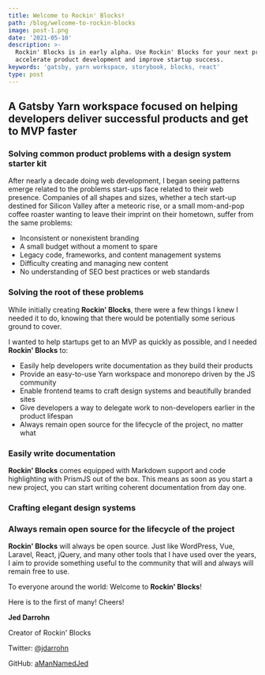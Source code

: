 ```yaml
---
title: Welcome to Rockin' Blocks!
path: /blog/welcome-to-rockin-blocks
image: post-1.png
date: '2021-05-10'
description: >-
  Rockin' Blocks is in early alpha. Use Rockin' Blocks for your next project to
  accelerate product development and improve startup success.
keywords: 'gatsby, yarn workspace, storybook, blocks, react'
type: post
---
```


## A Gatsby Yarn workspace focused on helping developers deliver successful products and get to MVP faster

### Solving common product problems with a design system starter kit

After nearly a decade doing web development, I began seeing patterns emerge related to the problems start-ups face related to their web presence. Companies of all shapes and sizes, whether a tech start-up destined for Silicon Valley after a meteoric rise, or a small mom-and-pop coffee roaster wanting to leave their imprint on their hometown, suffer from the same problems:

- Inconsistent or nonexistent branding
- A small budget without a moment to spare
- Legacy code, frameworks, and content management systems
- Difficulty creating and managing new content
- No understanding of SEO best practices or web standards

### Solving the root of these problems

While initially creating **Rockin' Blocks**, there were a few things I knew I needed it to do, knowing that there would be potentially some serious ground to cover.

I wanted to help startups get to an MVP as quickly as possible, and I needed **Rockin' Blocks** to:

- Easily help developers write documentation as they build their products
- Provide an easy-to-use Yarn workspace and monorepo driven by the JS community
- Enable frontend teams to craft design systems and beautifully branded sites
- Give developers a way to delegate work to non-developers earlier in the product lifespan
- Always remain open source for the lifecycle of the project, no matter what

### Easily write documentation

**Rockin' Blocks** comes equipped with Markdown support and code highlighting with PrismJS out of the box. This means as soon as you start a new project, you can start writing coherent documentation from day one.

### Crafting elegant design systems



### Always remain open source for the lifecycle of the project

**Rockin' Blocks** will always be open source. Just like WordPress, Vue, Laravel, React, jQuery, and many other tools that I have used over the years, I aim to provide something useful to the community that will and always will remain free to use.

To everyone around the world: Welcome to **Rockin' Blocks**!

Here is to the first of many! Cheers!

**Jed Darrohn**

Creator of Rockin' Blocks

Twitter: [@jdarrohn](https://twitter.com/jdarrohn)

GitHub: [aManNamedJed](https://github.com/aManNamedJed)
